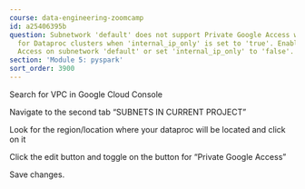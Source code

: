 ```yaml
---
course: data-engineering-zoomcamp
id: a25406395b
question: Subnetwork 'default' does not support Private Google Access which is required
  for Dataproc clusters when 'internal_ip_only' is set to 'true'. Enable Private Google
  Access on subnetwork 'default' or set 'internal_ip_only' to 'false'.
section: 'Module 5: pyspark'
sort_order: 3900
---
```


Search for VPC in Google Cloud Console

Navigate to the second tab “SUBNETS IN CURRENT PROJECT”

Look for the region/location where your dataproc will be located and click on it

Click the edit button and toggle on the button for “Private Google Access”

Save changes.

